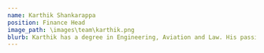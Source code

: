 ```yaml
---
name: Karthik Shankarappa
position: Finance Head
image_path: \images\team\karthik.png
blurb: Karthik has a degree in Engineering, Aviation and Law. His passion for numbers and finance has led him to helm the role of finance head at our company. He has held various positions in organisations in aviation, energy, IT and infrastructure.
---
```

